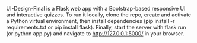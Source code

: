 UI-Design-Final is a Flask web app with a Bootstrap-based responsive UI and interactive quizzes. To run it locally, clone the repo, create and activate a Python virtual environment, then install dependencies (pip install -r requirements.txt or pip install flask). Finally, start the server with flask run (or python app.py) and navigate to http://127.0.0.1:5000/ in your browser.
